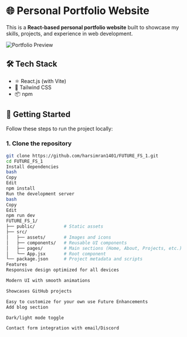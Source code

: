 # 🌐 Personal Portfolio Website

This is a **React-based personal portfolio website** built to showcase my skills, projects, and experience in web development.

![Portfolio Preview](https://github.com/harsimran1401/FUTURE_FS_1/assets/your-image-path-if-any)

## 🛠 Tech Stack

- ⚛️ React.js (with Vite)
- 🎨 Tailwind CSS
- 📦 npm

## 🚀 Getting Started

Follow these steps to run the project locally:

### 1. Clone the repository

```bash
git clone https://github.com/harsimran1401/FUTURE_FS_1.git
cd FUTURE_FS_1
Install dependencies
bash
Copy
Edit
npm install
Run the development server
bash
Copy
Edit
npm run dev
FUTURE_FS_1/
├── public/           # Static assets
├── src/
│   ├── assets/       # Images and icons
│   ├── components/   # Reusable UI components
│   ├── pages/        # Main sections (Home, About, Projects, etc.)
│   └── App.jsx       # Root component
└── package.json      # Project metadata and scripts
Features
Responsive design optimized for all devices

Modern UI with smooth animations

Showcases GitHub projects

Easy to customize for your own use Future Enhancements
Add blog section

Dark/light mode toggle

Contact form integration with email/Discord
